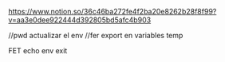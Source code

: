 https://www.notion.so/36c46ba272fe4f2ba20e8262b28f8f99?v=aa3e0dee922444d392805bd5afc4b903

//pwd actualizar el env
//fer export en variables temp

FET
echo
env
exit
